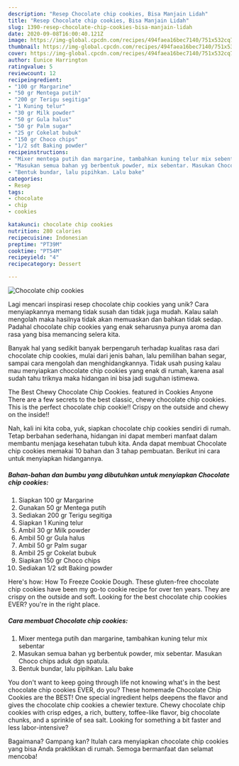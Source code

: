 ```yaml
---
description: "Resep Chocolate chip cookies, Bisa Manjain Lidah"
title: "Resep Chocolate chip cookies, Bisa Manjain Lidah"
slug: 1390-resep-chocolate-chip-cookies-bisa-manjain-lidah
date: 2020-09-08T16:00:40.121Z
image: https://img-global.cpcdn.com/recipes/494faea16bec7140/751x532cq70/chocolate-chip-cookies-foto-resep-utama.jpg
thumbnail: https://img-global.cpcdn.com/recipes/494faea16bec7140/751x532cq70/chocolate-chip-cookies-foto-resep-utama.jpg
cover: https://img-global.cpcdn.com/recipes/494faea16bec7140/751x532cq70/chocolate-chip-cookies-foto-resep-utama.jpg
author: Eunice Harrington
ratingvalue: 5
reviewcount: 12
recipeingredient:
- "100 gr Margarine"
- "50 gr Mentega putih"
- "200 gr Terigu segitiga"
- "1 Kuning telur"
- "30 gr Milk powder"
- "50 gr Gula halus"
- "50 gr Palm sugar"
- "25 gr Cokelat bubuk"
- "150 gr Choco chips"
- "1/2 sdt Baking powder"
recipeinstructions:
- "Mixer mentega putih dan margarine, tambahkan kuning telur mix sebentar"
- "Masukan semua bahan yg berbentuk powder, mix sebentar. Masukan Choco chips aduk dgn spatula."
- "Bentuk bundar, lalu pipihkan. Lalu bake"
categories:
- Resep
tags:
- chocolate
- chip
- cookies

katakunci: chocolate chip cookies 
nutrition: 280 calories
recipecuisine: Indonesian
preptime: "PT39M"
cooktime: "PT54M"
recipeyield: "4"
recipecategory: Dessert

---
```



![Chocolate chip cookies](https://img-global.cpcdn.com/recipes/494faea16bec7140/751x532cq70/chocolate-chip-cookies-foto-resep-utama.jpg)

Lagi mencari inspirasi resep chocolate chip cookies yang unik? Cara menyiapkannya memang tidak susah dan tidak juga mudah. Kalau salah mengolah maka hasilnya tidak akan memuaskan dan bahkan tidak sedap. Padahal chocolate chip cookies yang enak seharusnya punya aroma dan rasa yang bisa memancing selera kita.

Banyak hal yang sedikit banyak berpengaruh terhadap kualitas rasa dari chocolate chip cookies, mulai dari jenis bahan, lalu pemilihan bahan segar, sampai cara mengolah dan menghidangkannya. Tidak usah pusing kalau mau menyiapkan chocolate chip cookies yang enak di rumah, karena asal sudah tahu triknya maka hidangan ini bisa jadi suguhan istimewa.

The Best Chewy Chocolate Chip Cookies. featured in Cookies Anyone There are a few secrets to the best classic, chewy chocolate chip cookies. This is the perfect chocolate chip cookie!! Crispy on the outside and chewy on the inside!!


Nah, kali ini kita coba, yuk, siapkan chocolate chip cookies sendiri di rumah. Tetap berbahan sederhana, hidangan ini dapat memberi manfaat dalam membantu menjaga kesehatan tubuh kita. Anda dapat membuat Chocolate chip cookies memakai 10 bahan dan 3 tahap pembuatan. Berikut ini cara untuk menyiapkan hidangannya.

<!--inarticleads1-->

##### Bahan-bahan dan bumbu yang dibutuhkan untuk menyiapkan Chocolate chip cookies:

1. Siapkan 100 gr Margarine
1. Gunakan 50 gr Mentega putih
1. Sediakan 200 gr Terigu segitiga
1. Siapkan 1 Kuning telur
1. Ambil 30 gr Milk powder
1. Ambil 50 gr Gula halus
1. Ambil 50 gr Palm sugar
1. Ambil 25 gr Cokelat bubuk
1. Siapkan 150 gr Choco chips
1. Sediakan 1/2 sdt Baking powder


Here&#39;s how: How To Freeze Cookie Dough. These gluten-free chocolate chip cookies have been my go-to cookie recipe for over ten years. They are crispy on the outside and soft. Looking for the best chocolate chip cookies EVER? you&#39;re in the right place. 

<!--inarticleads2-->

##### Cara membuat Chocolate chip cookies:

1. Mixer mentega putih dan margarine, tambahkan kuning telur mix sebentar
1. Masukan semua bahan yg berbentuk powder, mix sebentar. Masukan Choco chips aduk dgn spatula.
1. Bentuk bundar, lalu pipihkan. Lalu bake


You don&#39;t want to keep going through life not knowing what&#39;s in the best chocolate chip cookies EVER, do you? These homemade Chocolate Chip Cookies are the BEST! One special ingredient helps deepens the flavor and gives the chocolate chip cookies a chewier texture. Chewy chocolate chip cookies with crisp edges, a rich, buttery, toffee-like flavor, big chocolate chunks, and a sprinkle of sea salt. Looking for something a bit faster and less labor-intensive? 

Bagaimana? Gampang kan? Itulah cara menyiapkan chocolate chip cookies yang bisa Anda praktikkan di rumah. Semoga bermanfaat dan selamat mencoba!
